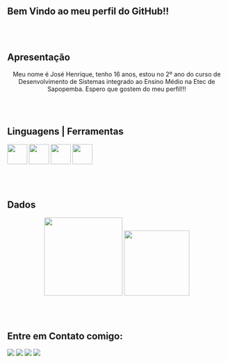 ## Bem Vindo ao meu perfil do GitHub!!

<br><br>
## Apresentação

<center><p>Meu nome é José Henrique, tenho 16 anos, estou no 2º ano do curso de Desenvolvimento de Sistemas integrado ao Ensino Médio na Etec de Sapopemba. Espero que gostem do meu perfil!!!</p></center>

<br><br>
## Linguagens | Ferramentas

<div>
  <img src="https://cdn.jsdelivr.net/gh/devicons/devicon/icons/html5/html5-plain-wordmark.svg" height="46px" width="46px"/>
  <img src="https://cdn.jsdelivr.net/gh/devicons/devicon/icons/css3/css3-plain-wordmark.svg" height="46px" width="46px"/>
  <img src="https://cdn.jsdelivr.net/gh/devicons/devicon/icons/javascript/javascript-original.svg" height="46px" width="46px"/>
  <img src="https://www.php.net//images/logos/new-php-logo.svg" height="46px" width="46px"/>
</div>
  
<br><br>
## Dados
<div align="center">
<img height="180em" src="https://github-readme-stats.vercel.app/api?username=henriquelimajhla&show_icons=true&theme=dark&include_all_commits=true&count_private=true"/>
<img height="150em" src="https://github-readme-stats.vercel.app/api/top-langs/?username=henriquelimajhla&layout=compact&langs_count=7&theme=dark"/>  
  </div>
  
<br><br>
## Entre em Contato comigo:

<div>
  
  <a href="https://instagram.com/rick.lima._?igshid=ZGUzMzM3NWJiOQ=="><img src="https://img.shields.io/badge/Instagram-E4405F?style=for-the-badge&logo=instagram&logoColor=white"></a>
  <a href="mailto:josehenriquefnbr@gmail.com"><img src="https://img.shields.io/badge/Gmail-D14836?style=for-the-badge&logo=gmail&logoColor=white"></a>
  <a href="https://www.linkedin.com/in/jos%C3%A9-henrique-23a431254/" target="_blank"><img src="https://img.shields.io/badge/LinkedIn-0077B5?style=for-the-badge&logo=linkedin&logoColor=white"></a>
  <a href="https://twitter.com/HenriqueLimaZL" target="_blank"><img src="https://img.shields.io/badge/Twitter-1DA1F2?style=for-the-badge&logo=twitter&logoColor=white"></a>
  
  </div>
